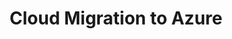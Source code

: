 ---
title: Cloud Migration to Azure
ExternalLink: https://cdn2.hubspot.net/hubfs/732832/CloudOps_CaseStudy_CloudMigration_Azure.pdf
resources:
- name: "thumbnail"
  src: "azure.png"
---